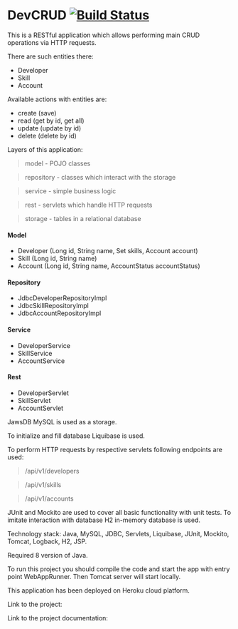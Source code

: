 # DevCRUD [![Build Status](https://travis-ci.com/redRain47/DevCRUD.svg?branch=master)](https://travis-ci.com/redRain47/DevCRUD)

This is a RESTful application which allows performing main CRUD operations via HTTP requests. 

There are such entities there:
- Developer
- Skill
- Account

Available actions with entities are:
- create (save)
- read (get by id, get all)
- update (update by id)
- delete (delete by id)

Layers of this application:
> model - POJO classes

> repository - classes which interact with the storage

> service - simple business logic

> rest - servlets which handle HTTP requests

> storage - tables in a relational database

#### Model
- Developer (Long id, String name, Set skills, Account account)
- Skill (Long id, String name)
- Account (Long id, String name, AccountStatus accountStatus)

#### Repository
- JdbcDeveloperRepositoryImpl
- JdbcSkillRepositoryImpl
- JdbcAccountRepositoryImpl

#### Service
- DeveloperService
- SkillService
- AccountService

#### Rest
- DeveloperServlet
- SkillServlet
- AccountServlet

JawsDB MySQL is used as a storage.

To initialize and fill database Liquibase is used.

To perform HTTP requests by respective servlets following endpoints are used:
> /api/v1/developers

> /api/v1/skills

> /api/v1/accounts

JUnit and Mockito are used to cover all basic functionality with unit tests. To imitate interaction with database H2 in-memory database is used.

Technology stack: Java, MySQL, JDBC, Servlets, Liquibase, JUnit, Mockito, Tomcat, Logback, H2, JSP.

Required 8 version of Java.

To run this project you should compile the code and start the app with entry point WebAppRunner. Then Tomcat server will start locally.

This application has been deployed on Heroku cloud platform. 

Link to the project: 

Link to the project documentation: 